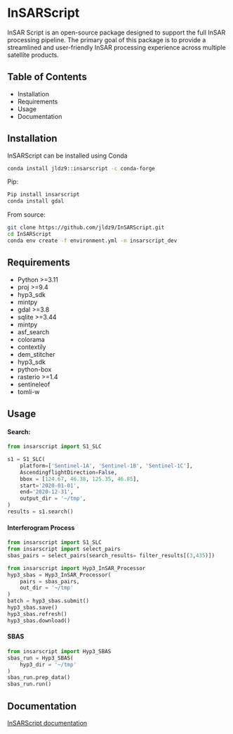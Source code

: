 # InSARScript

InSAR Script is an open-source package designed to support the full InSAR processing pipeline.
The primary goal of this package is to provide a streamlined and user-friendly InSAR processing experience across multiple satellite products.


## Table of Contents
- Installation
- Requirements
- Usage
- Documentation

## Installation 

InSARScript can be installed using Conda
```bash
conda install jldz9::insarscript -c conda-forge

```
Pip: 

```bash
Pip install insarscript
conda install gdal
```

From source: 

```bash
git clone https://github.com/jldz9/InSARScript.git
cd InSARScript
conda env create -f environment.yml -n insarscript_dev
```

## Requirements
- Python >=3.11
- proj >=9.4
- hyp3_sdk
- mintpy
- gdal >=3.8
- sqlite >=3.44
- mintpy
- asf_search 
- colorama 
- contextily 
- dem_stitcher 
- hyp3_sdk 
- python-box 
- rasterio >=1.4
- sentineleof 
- tomli-w

## Usage 

#### Search:

```python
from insarscript import S1_SLC

s1 = S1_SLC(
    platform=['Sentinel-1A', 'Sentinel-1B', 'Sentinel-1C'],
    AscendingflightDirection=False,
    bbox = [124.67, 46.38, 125.35, 46.85],
    start='2020-01-01',
    end='2020-12-31',
    output_dir = '~/tmp',
)
results = s1.search()

```

#### Interferogram Process

```python
from insarscript import S1_SLC
from insarscript import select_pairs
sbas_pairs = select_pairs(search_results= filter_results[(3,435)])

from insarscript import Hyp3_InSAR_Processor
hyp3_sbas = Hyp3_InSAR_Processor(
    pairs = sbas_pairs,
    out_dir = '~/tmp'
)
batch = hyp3_sbas.submit()
hyp3_sbas.save()
hyp3_sbas.refresh()
hyp3_sbas.download()

```

#### SBAS

```python
from insarscript import Hyp3_SBAS
sbas_run = Hyp3_SBAS(
    hyp3_dir = '~/tmp'
)
sbas_run.prep_data()
sbas_run.run()
```

## Documentation 

[InSARScript documentation](https://jldz9.github.io/InSARScript/)

